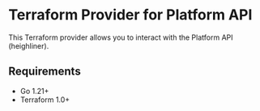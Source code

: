 # Terraform Provider for Platform API

This Terraform provider allows you to interact with the Platform API (heighliner).

## Requirements

- Go 1.21+
- Terraform 1.0+
